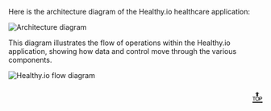 Here is the architecture diagram of the Healthy.io healthcare application:

![Architecture diagram](https://github.com/TejaswiKandunuri/Healthy.io-HEALTHCARE-WEBSITE-/assets/110902627/5184e0e4-f430-4348-95f5-afe7855a9ef1)

This diagram illustrates the flow of operations within the Healthy.io application, showing how data and control move through the various components.

![Healthy.io flow diagram](https://github.com/TejaswiKandunuri/Healthy.io-HEALTHCARE-WEBSITE-/assets/110902627/df749559-19a6-4f84-b082-692eed63fd67)

<p align="right"><a href="#top" style="font-size: 29px;">🔝</a></p>
